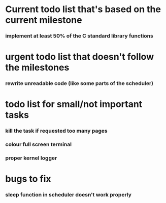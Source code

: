 # Current todo list that's based on the current milestone
### implement at least 50% of the C standard library functions

# urgent todo list that doesn't follow the milestones
### rewrite unreadable code (like some parts of the scheduler)

# todo list for small/not important tasks
### kill the task if requested too many pages
### colour full screen terminal
### proper kernel logger

# bugs to fix
### sleep function in scheduler doesn't work properly